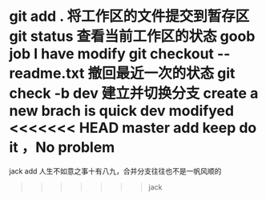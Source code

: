git add . 将工作区的文件提交到暂存区
git status 查看当前工作区的状态
goob job
I have modify
git checkout -- readme.txt 撤回最近一次的状态
git check -b dev 建立并切换分支
create a new brach is quick
dev modifyed
<<<<<<< HEAD
master add keep do it ，No problem
=======
jack add 人生不如意之事十有八九，合并分支往往也不是一帆风顺的
>>>>>>> jack

